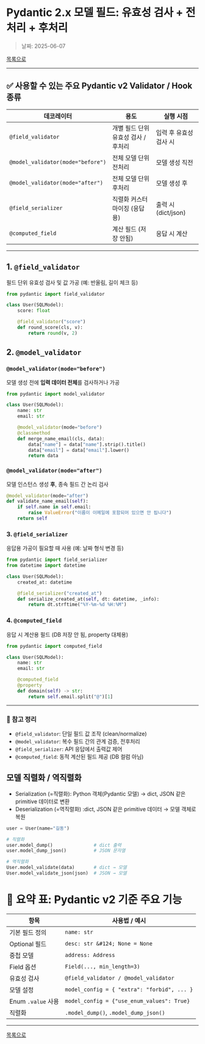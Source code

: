 # Pydantic 2.x 모델 필드: 유효성 검사 + 전처리 + 후처리

> 날짜: 2025-06-07

[목록으로](https://shiwoo-park.github.io/blog)

---

## ✅ 사용할 수 있는 주요 Pydantic v2 Validator / Hook 종류

| 데코레이터                             | 용도                    | 실행 시점            |
| --------------------------------- | --------------------- | ---------------- |
| `@field_validator`                | 개별 필드 단위 유효성 검사 / 후처리 | 입력 후 유효성 검사 시    |
| `@model_validator(mode="before")` | 전체 모델 단위 전처리          | 모델 생성 직전         |
| `@model_validator(mode="after")`  | 전체 모델 단위 후처리          | 모델 생성 후          |
| `@field_serializer`               | 직렬화 커스터마이징 (응답용)      | 출력 시 (dict/json) |
| `@computed_field`                 | 계산 필드 (저장 안됨)         | 응답 시 계산          |

---

## 1. `@field_validator`

필드 단위 유효성 검사 및 값 가공 (예: 반올림, 길이 체크 등)

```python
from pydantic import field_validator

class User(SQLModel):
    score: float

    @field_validator("score")
    def round_score(cls, v):
        return round(v, 2)
```

## 2. `@model_validator`

### `@model_validator(mode="before")`

모델 생성 전에 **입력 데이터 전체**를 검사하거나 가공

```python
from pydantic import model_validator

class User(SQLModel):
    name: str
    email: str

    @model_validator(mode="before")
    @classmethod
    def merge_name_email(cls, data):
        data["name"] = data["name"].strip().title()
        data["email"] = data["email"].lower()
        return data
```

### `@model_validator(mode="after")`

모델 인스턴스 생성 **후**, 종속 필드 간 논리 검사

```python
@model_validator(mode="after")
def validate_name_email(self):
    if self.name in self.email:
        raise ValueError("이름이 이메일에 포함되어 있으면 안 됩니다")
    return self
```

### 3. `@field_serializer`

응답용 가공이 필요할 때 사용 (예: 날짜 형식 변경 등)

```python
from pydantic import field_serializer
from datetime import datetime

class User(SQLModel):
    created_at: datetime

    @field_serializer("created_at")
    def serialize_created_at(self, dt: datetime, _info):
        return dt.strftime("%Y-%m-%d %H:%M")
```

### 4. `@computed_field`

응답 시 계산용 필드 (DB 저장 안 됨, property 대체용)

```python
from pydantic import computed_field

class User(SQLModel):
    name: str
    email: str

    @computed_field
    @property
    def domain(self) -> str:
        return self.email.split("@")[1]
```

---

### 📌 참고 정리

* `@field_validator`: 단일 필드 값 조작 (clean/normalize)
* `@model_validator`: 복수 필드 간의 관계 검증, 전후처리
* `@field_serializer`: API 응답에서 출력값 제어
* `@computed_field`: 동적 계산된 필드 제공 (DB 컬럼 아님)


## 모델 직렬화 / 역직렬화

- Serialization (=직렬화): Python 객체(Pydantic 모델) → dict, JSON 같은 primitive 데이터로 변환
- Deserialization (=역직렬화) :dict, JSON 같은 primitive 데이터 → 모델 객체로 복원

```python
user = User(name="길동")

# 직렬화
user.model_dump()               # dict 출력
user.model_dump_json()          # JSON 문자열

# 역직렬화
User.model_validate(data)       # dict → 모델
User.model_validate_json(json)  # JSON → 모델
```


# 🧾 요약 표: Pydantic v2 기준 주요 기능

| 항목               | 사용법 / 예시                               |          
| ------------------ | ------------------------------------------- |
| 기본 필드 정의     | `name: str`                                 |          
| Optional 필드      | `desc: str &#124; None = None`              |
| 중첩 모델          | `address: Address`                          |          
| Field 옵션         | `Field(..., min_length=3)`                  |          
| 유효성 검사        | `@field_validator / @model_validator`       |          
| 모델 설정          | `model_config = { "extra": "forbid", ... }` |          
| Enum `.value` 사용 | `model_config = {"use_enum_values": True}`  |          
| 직렬화             | `.model_dump()`, `.model_dump_json()`       |          

---

[목록으로](https://shiwoo-park.github.io/blog)
